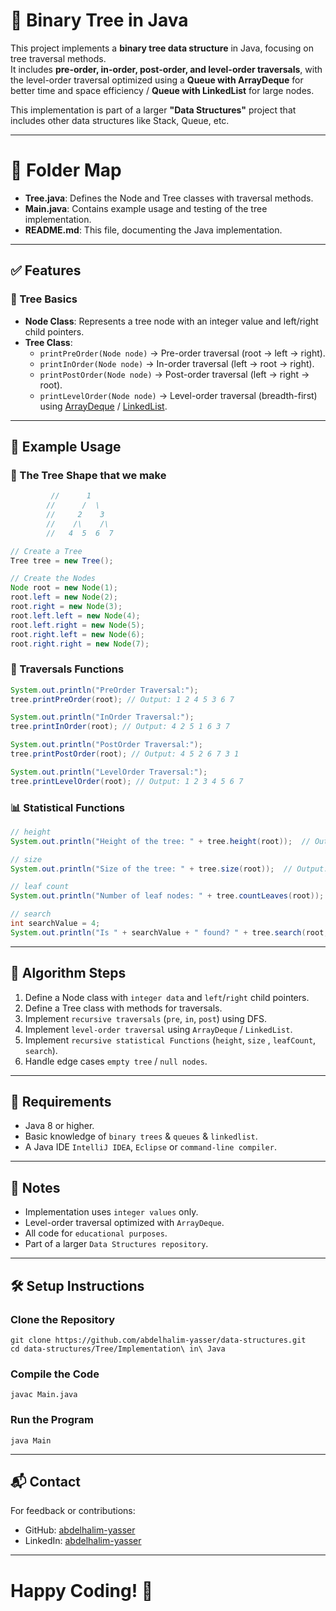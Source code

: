 # 🌳 Binary Tree in Java

This project implements a **binary tree data structure** in Java, focusing on tree traversal methods.  
It includes **pre-order, in-order, post-order, and level-order traversals**, with the level-order traversal optimized using a **Queue with ArrayDeque** for better time and space efficiency / **Queue with LinkedList** for large nodes.  

This implementation is part of a larger **"Data Structures"** project that includes other data structures like Stack, Queue, etc.

---

# 📂 Folder Map

- **Tree.java**: Defines the Node and Tree classes with traversal methods.  
- **Main.java**: Contains example usage and testing of the tree implementation.  
- **README.md**: This file, documenting the Java implementation.  

---
## ✅ Features

### 🧱 Tree Basics

- **Node Class**: Represents a tree node with an integer value and left/right child pointers.  
- **Tree Class**:
  - `printPreOrder(Node node)` → Pre-order traversal (root → left → right).  
  - `printInOrder(Node node)` → In-order traversal (left → root → right).  
  - `printPostOrder(Node node)` → Post-order traversal (left → right → root).  
  - `printLevelOrder(Node node)` → Level-order traversal (breadth-first) using [ArrayDeque](https://github.com/abdelhalimyasser/Data-Structures/tree/main/Queue/Double%20Ended%20Queue(Deque)/Implementation%20of%20Queue%20in%20Java) / [LinkedList](https://github.com/abdelhalimyasser/Data-Structures/tree/main/Linked%20List/Linked%20List/Implementation%20of%20Linked%20List%20in%20Java).  

---

## 🚀 Example Usage

### 🌲 The Tree Shape that we make 

```java
         //      1
		//      /  \
		//     2    3
		//    /\    /\
		//   4  5  6  7

// Create a Tree
Tree tree = new Tree();

// Create the Nodes
Node root = new Node(1);
root.left = new Node(2);
root.right = new Node(3);
root.left.left = new Node(4);
root.left.right = new Node(5);
root.right.left = new Node(6);
root.right.right = new Node(7);
```
### 🔁 Traversals Functions

``` java
System.out.println("PreOrder Traversal:");
tree.printPreOrder(root); // Output: 1 2 4 5 3 6 7 

System.out.println("InOrder Traversal:");
tree.printInOrder(root); // Output: 4 2 5 1 6 3 7 

System.out.println("PostOrder Traversal:");
tree.printPostOrder(root); // Output: 4 5 2 6 7 3 1

System.out.println("LevelOrder Traversal:");
tree.printLevelOrder(root); // Output: 1 2 3 4 5 6 7
```
### 📊 Statistical Functions

```java
// height
System.out.println("Height of the tree: " + tree.height(root));  // Output: 3

// size
System.out.println("Size of the tree: " + tree.size(root));  // Output: 7

// leaf count
System.out.println("Number of leaf nodes: " + tree.countLeaves(root));  // Output: 7

// search
int searchValue = 4;
System.out.println("Is " + searchValue + " found? " + tree.search(root, searchValue));  // Output: true
```

---

## 🧱 Algorithm Steps

1. Define a Node class with `integer data` and `left`/`right` child pointers.
2. Define a Tree class with methods for traversals.
3. Implement `recursive traversals` (`pre`, `in`, `post`) using DFS.
4. Implement `level-order traversal` using `ArrayDeque` / `LinkedList`.
5. Implement `recursive statistical Functions` (`height`, `size` , `leafCount`, `search`).
6. Handle edge cases `empty tree` / `null nodes`.

---

## 📂 Requirements

- Java 8 or higher.
- Basic knowledge of `binary trees` & `queues` & `linkedlist`.
- A Java IDE `IntelliJ IDEA`, `Eclipse` or `command-line compiler`.

---

## 🧾 Notes

- Implementation uses `integer values` only.
- Level-order traversal optimized with `ArrayDeque`.
- All code for `educational purposes`.
- Part of a larger `Data Structures repository`.

---

## 🛠️ Setup Instructions

### Clone the Repository

```
git clone https://github.com/abdelhalim-yasser/data-structures.git
cd data-structures/Tree/Implementation\ in\ Java
```
### Compile the Code

```
javac Main.java
```

### Run the Program

```
java Main
```
---

## 📬 Contact

For feedback or contributions:

- GitHub: [abdelhalim-yasser](https://github.com/abdelhalim-yasser)
- LinkedIn: [abdelhalim-yasser](https://www.linkedin.com/in/abdelhalim-yasser)

---

# Happy Coding! 🚀
